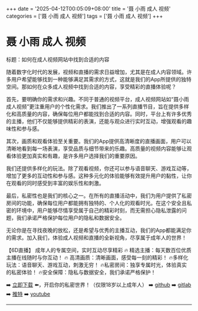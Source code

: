 +++
date = '2025-04-12T00:05:09+08:00'
title = '聂 小雨 成人 视频'
categories = ['聂 小雨 成人 视频']
tags = ['聂 小雨 成人 视频']
+++

# 聂 小雨 成人 视频

标题：如何在成人视频网站中找到合适的内容

随着数字化时代的发展，视频和直播的需求日益增加，尤其是在成人内容领域。许多用户希望能够找到一种能够满足其需求的方式，这就是我们的App所提供的独特空间。那如何在众多成人视频中找到合适的内容，享受精彩的直播体验呢？

首先，要明确你的需求和兴趣。不同于普通的视频平台，成人视频网站如“聂小雨成人视频”更注重用户的个性化需求。我们推出了一系列直播节目，旨在提供多样化和高质量的内容，确保每位用户都能找到合适的内容。同时，平台上有许多优秀的主播，他们不仅能够提供精彩的表演，还能与观众进行实时互动，增强观看的趣味性和参与感。

其次，画质和观看体验至关重要。我们的App提供高清晰度的直播画面，用户可以清晰地看到每一场表演，享受品质与细节带来的乐趣。高质量的视频内容能够让观看体验更加真实和有趣，是许多用户选择我们的重要原因。

我们还提供多样化的玩法。除了观看视频，你还可以参与语音聊天、游戏互动等，增加了更多的互动性和参与感。这种多元化的体验能够有效提升用户的黏性，让你在观看的同时感受到丰富的娱乐性和刺激。

最后，私密性也是我们的核心之一。在所有的直播活动中，我们为用户提供了私密房间的功能，确保每位用户都能拥有独特的、个人化的观看时光。在这个安全且私密的环境中，用户能够尽情享受属于自己的精彩时刻，而无需担心隐私泄露的问题，我们承诺严格保护每位用户的隐私和数据安全。

无论你是在寻找夜晚的放松，还是希望与优秀的主播互动，我们的App都能满足你的需求。加入我们，体验成人视频和直播的全新视角，尽享属于成年人的世界！

【6D直播】
成年人的专属空间，实时互动尽享精彩
🔥 精选主播：每天数百位优质主播在线随时与你互动！
🔥 高清画质：清晰画面，感受每一刻的精彩！
🔥多样化玩法：语音聊天、游戏互动，刺激无穷！
🔥私密房间：独享专属时光，体验真实的私密体验！
🔥安全保障：隐私与数据安全，我们承诺严格保护！

➡️ [立即下载](https://down123.s3.ap-east-1.amazonaws.com/down/down.html?channelCode=blog) ⬅️，开启你的私密世界！（仅限18岁以上成年人）
➡️ [github](https://aldult-live.github.io/)
➡️ [gitlab](https://seo-09598d.gitlab.io/)
➡️ [推特](https://x.com/wegame33)
➡️ [youtube](https://www.youtube.com/@6Dlive)

---
